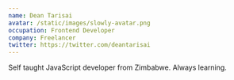```yaml
---
name: Dean Tarisai
avatar: /static/images/slowly-avatar.png
occupation: Frontend Developer
company: Freelancer
twitter: https://twitter.com/deantarisai
---
```


Self taught JavaScript developer from Zimbabwe. Always learning.
